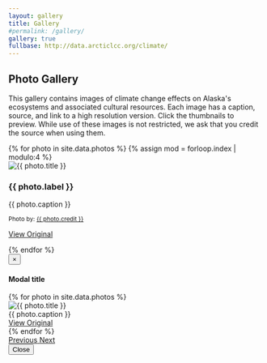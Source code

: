 ```yaml
---
layout: gallery
title: Gallery
#permalink: /gallery/
gallery: true
fullbase: http://data.arcticlcc.org/climate/
---
```

<div class="row">
  <div class="col-lg-8 col-lg-offset-2">
    <div class="jumbotron">
      <h2><span class="fa fa-camera" aria-hidden="true"></span> Photo Gallery </h2>
      <p>
          This gallery contains images of climate change effects on Alaska's
          ecosystems and associated cultural resources. Each image has a caption,
          source, and link to a high resolution version. Click the thumbnails to
          preview. While use of these images is not restricted, we ask that you
          credit the source when using them.
      </p>
    </div>
  </div>
</div>

<div class="row">
  <div class="col-lg-10 col-lg-offset-1">
    <div class="gallery row">
        {% for photo in site.data.photos %}
        {% assign mod = forloop.index | modulo:4 %}
            <div class="col-sm-4 col-md-3">
                <div class="thumbnail {% cycle 'thb-success','thb-info','thb-warning','thb-danger' %}">
                    <img src="{{ site.github.url }}/assets/images/gallery/250/arctic_climate_{{ photo.src }}_250.jpg" alt="{{ photo.title }}" title="{{ photo.title }}" />
                    <div class="caption">
                        <h3 class="photo-label">{{ photo.label }}</h3>
                        <p>
                            {{ photo.caption }}
                        </p>
                        <p class="photo-credit">
                            <small>Photo by: <a href="{{ photo.origin_src }}">{{ photo.credit }}</a></small>
                        </p>
                        <p>
                            <a href="{{ page.fullbase }}arctic_climate_{{ photo.src }}.jpg" class="btn btn-primary" role="button">View Original</a>
                        </p>
                    </div>
                </div>
            </div>
        {% endfor %}
    </div>
  </div>
</div>


<!-- Modal -->
<div class="modal fade" id="galleryModal" tabindex="-1" role="dialog" aria-labelledby="galleryModalLabel">
    <div class="modal-dialog modal-lg" role="document">
        <div class="modal-content">
            <div class="modal-header">
                <button type="button" class="close" data-dismiss="modal" aria-label="Close">
                    <span aria-hidden="true">&times;</span>
                </button>
                <h4 class="modal-title" id="galleryModalLabel">Modal title</h4>
            </div>
            <div class="modal-body">
                <div id="carousel-gallery" class="carousel slide" data-ride="carousel" data-interval="false">
                    <!-- Wrapper for slides -->
                    <div class="carousel-inner" role="listbox">
                        {% for photo in site.data.photos %}
                        <div class="item {% if forloop.first %}active{% endif %}">
                            <img class="thumbnail img-responsive center-block" src="{{site.github.url}}/assets/images/gallery/1024/arctic_climate_{{ photo.src }}_1024.jpg" alt="{{ photo.title }}" title="{{ photo.title }}">
                            <div class="carousel-caption hidden-xs">
                                {{ photo.caption }}
                                <br/>
                                <a href="{{ page.fullbase }}arctic_climate_{{ photo.src }}.jpg">
                                View Original</a>
                            </div>
                        </div>
                        {% endfor %}
                    </div>
                    <!-- Controls -->
                    <a class="left carousel-control" href="#carousel-gallery" role="button" data-slide="prev"> <span class="glyphicon glyphicon-chevron-left fa fa-chevron-left" aria-hidden="true"></span> <span class="sr-only">Previous</span> </a>
                    <a class="right carousel-control" href="#carousel-gallery" role="button" data-slide="next"> <span class="glyphicon glyphicon-chevron-right fa fa-chevron-right" aria-hidden="true"></span> <span class="sr-only">Next</span> </a>
                </div>
            </div>
            <div class="modal-footer">
                <button type="button" class="btn btn-success" data-dismiss="modal">
                    Close
                </button>
            </div>
        </div>
    </div>
</div>
